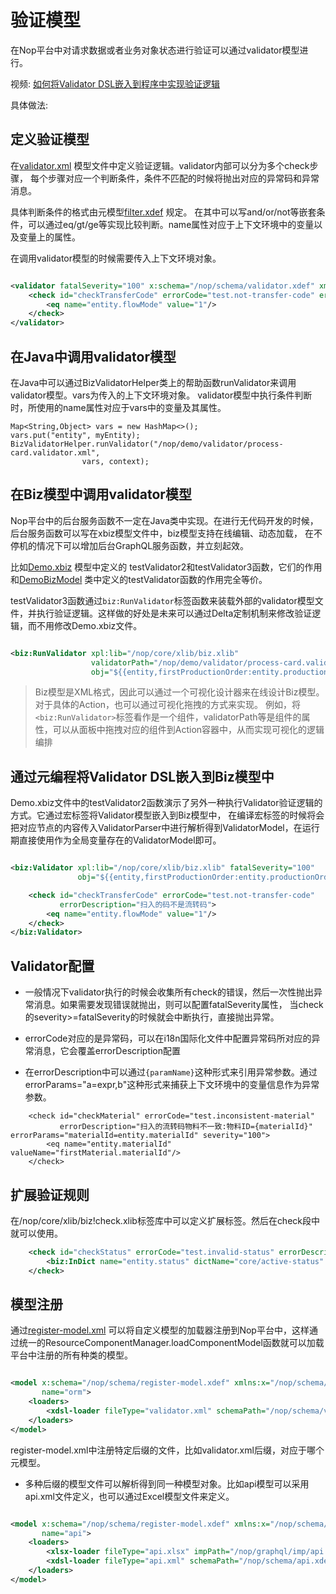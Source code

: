 # 验证模型

在Nop平台中对请求数据或者业务对象状态进行验证可以通过validator模型进行。

视频: [如何将Validator DSL嵌入到程序中实现验证逻辑](https://www.bilibili.com/video/BV1cs4y1k7pN/)

具体做法:

## 定义验证模型

在[validator.xml](https://gitee.com/canonical-entropy/nop-entropy/blob/master/nop-demo/nop-quarkus-demo/src/main/resources/_vfs/nop/demo/validator/process-card.validator.xml)
模型文件中定义验证逻辑。validator内部可以分为多个check步骤，
每个步骤对应一个判断条件，条件不匹配的时候将抛出对应的异常码和异常消息。

具体判断条件的格式由元模型[filter.xdef](https://gitee.com/canonical-entropy/nop-entropy/blob/master/nop-xdefs/src/main/resources/_vfs/nop/schema/query/filter.xdef)
规定。
在其中可以写and/or/not等嵌套条件，可以通过eq/gt/ge等实现比较判断。name属性对应于上下文环境中的变量以及变量上的属性。

在调用validator模型的时候需要传入上下文环境对象。

````xml

<validator fatalSeverity="100" x:schema="/nop/schema/validator.xdef" xmlns:x="/nop/schema/xdsl.xdef">
    <check id="checkTransferCode" errorCode="test.not-transfer-code" errorDescription="扫入的码不是流转码">
        <eq name="entity.flowMode" value="1"/>
    </check>
</validator>
````

## 在Java中调用validator模型

在Java中可以通过BizValidatorHelper类上的帮助函数runValidator来调用validator模型。vars为传入的上下文环境对象。
validator模型中执行条件判断时，所使用的name属性对应于vars中的变量及其属性。

````
Map<String,Object> vars = new HashMap<>();
vars.put("entity", myEntity);
BizValidatorHelper.runValidator("/nop/demo/validator/process-card.validator.xml",
                vars, context);
````

## 在Biz模型中调用validator模型

Nop平台中的后台服务函数不一定在Java类中实现。在进行无代码开发的时候，后台服务函数可以写在xbiz模型文件中，biz模型支持在线编辑、动态加载，
在不停机的情况下可以增加后台GraphQL服务函数，并立刻起效。

比如[Demo.xbiz](https://gitee.com/canonical-entropy/nop-entropy/blob/master/nop-demo/nop-quarkus-demo/src/main/resources/_vfs/nop/demo/model/Demo/Demo.xbiz)
模型中定义的
testValidator2和testValidator3函数，它们的作用和[DemoBizModel](https://gitee.com/canonical-entropy/nop-entropy/blob/master/nop-demo/nop-quarkus-demo/src/main/java/io/nop/demo/biz/DemoBizModel.java)
类中定义的testValidator函数的作用完全等价。

testValidator3函数通过`biz:RunValidator`标签函数来装载外部的validator模型文件，并执行验证逻辑。这样做的好处是未来可以通过Delta定制机制来修改验证逻辑，而不用修改Demo.xbiz文件。

````xml

<biz:RunValidator xpl:lib="/nop/core/xlib/biz.xlib"
                  validatorPath="/nop/demo/validator/process-card.validator.xml"
                  obj="${{entity,firstProductionOrder:entity.productionOrder,firstMaterial}}"/>

````

> Biz模型是XML格式，因此可以通过一个可视化设计器来在线设计Biz模型。对于具体的Action，也可以通过可视化拖拽的方式来实现。
> 例如，将`<biz:RunValidator>`标签看作是一个组件，validatorPath等是组件的属性，可以从面板中拖拽对应的组件到Action容器中，从而实现可视化的逻辑编排

## 通过元编程将Validator DSL嵌入到Biz模型中

Demo.xbiz文件中的testValidator2函数演示了另外一种执行Validator验证逻辑的方式。它通过宏标签将Validator模型嵌入到Biz模型中，
在编译宏标签的时候将会把对应节点的内容传入ValidatorParser中进行解析得到ValidatorModel，在运行期直接使用作为全局变量存在的ValidatorModel即可。

````xml

<biz:Validator xpl:lib="/nop/core/xlib/biz.xlib" fatalSeverity="100"
               obj="${{entity,firstProductionOrder:entity.productionOrder,firstMaterial}}">

    <check id="checkTransferCode" errorCode="test.not-transfer-code"
           errorDescription="扫入的码不是流转码">
        <eq name="entity.flowMode" value="1"/>
    </check>
</biz:Validator>
````

## Validator配置

* 一般情况下validator执行的时候会收集所有check的错误，然后一次性抛出异常消息。如果需要发现错误就抛出，则可以配置fatalSeverity属性，
  当check的severity>=fatalSeverity的时候就会中断执行，直接抛出异常。

* errorCode对应的是异常码，可以在i18n国际化文件中配置异常码所对应的异常消息，它会覆盖errorDescription配置

* 在errorDescription中可以通过`{paramName}`这种形式来引用异常参数。通过errorParams="a=expr,b"这种形式来捕获上下文环境中的变量信息作为异常参数。

````
    <check id="checkMaterial" errorCode="test.inconsistent-material"
           errorDescription="扫入的流转码物料不一致:物料ID={materialId}" errorParams="materialId=entity.materialId" severity="100">
        <eq name="entity.materialId" valueName="firstMaterial.materialId"/>
    </check>
````

## 扩展验证规则

在/nop/core/xlib/biz!check.xlib标签库中可以定义扩展标签。然后在check段中就可以使用。

````xml
    <check id="checkStatus" errorCode="test.invalid-status" errorDescription="错误的状态码">
        <biz:InDict name="entity.status" dictName="core/active-status" />
    </check>

````

## 模型注册

通过[register-model.xml](https://gitee.com/canonical-entropy/nop-entropy/blob/master/nop-core/src/main/resources/_vfs/nop/core/registry/validator.register-model.xml)
可以将自定义模型的加载器注册到Nop平台中，这样通过统一的ResourceComponentManager.loadComponentModel函数就可以加载平台中注册的所有种类的模型。

````xml

<model x:schema="/nop/schema/register-model.xdef" xmlns:x="/nop/schema/xdsl.xdef"
       name="orm">
    <loaders>
        <xdsl-loader fileType="validator.xml" schemaPath="/nop/schema/validator.xdef"/>
    </loaders>
</model>
````

register-model.xml中注册特定后缀的文件，比如validator.xml后缀，对应于哪个元模型。

* 多种后缀的模型文件可以解析得到同一种模型对象。比如api模型可以采用api.xml文件定义，也可以通过Excel模型文件来定义。

````xml

<model x:schema="/nop/schema/register-model.xdef" xmlns:x="/nop/schema/xdsl.xdef"
       name="api">
    <loaders>
        <xlsx-loader fileType="api.xlsx" impPath="/nop/graphql/imp/api.imp.xml"/>
        <xdsl-loader fileType="api.xml" schemaPath="/nop/schema/api.xdef"/>
    </loaders>
</model>
````
